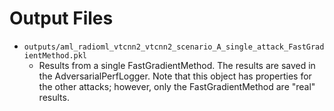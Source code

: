 # Output Files 

* `outputs/aml_radioml_vtcnn2_vtcnn2_scenario_A_single_attack_FastGradientMethod.pkl`
  - Results from a single FastGradientMethod. The results are saved in the AdversarialPerfLogger. Note that this object has properties for the other attacks; however, only the FastGradientMethod are "real" results. 